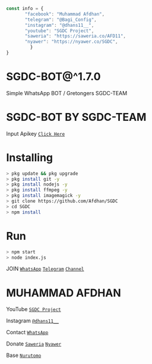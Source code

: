 ```js
const info = {
       "facebook": "Muhammad Afdhan",
       "telegram": "@Bagi_Config",
       "instagram": "@dhans11__",
       "youtube": "SGDC Project",
       "saweria": "https://saweria.co/AFD11",
       "nyawer": "https://nyawer.co/SGDC",
         }
}
```

# SGDC-BOT@^1.7.0

Simple WhatsApp BOT / Gretongers SGDC-TEAM

# SGDC-BOT  BY SGDC-TEAM
Input Apikey [`Click Here`](https://github.com/Afdhan/SGDC/blob/main/src/kntl.json)
# Installing
```bash
> pkg update && pkg upgrade
> pkg install git -y
> pkg install nodejs -y
> pkg install ffmpeg -y
> pkg install imagemagick -y
> git clone https://github.com/Afdhan/SGDC
> cd SGDC
> npm install
```
# Run
```bash
> npm start
> node index.js
```

 JOIN
[`WhatsApp`](https://chat.whatsapp.com/C6JvFUMrWpBJ5THI0Bz3QM)
[`Telegram`](https://t.me/SGDC_TEAM)
[`Channel`](https://t.me/SobatGretong)

 # MUHAMMAD AFDHAN
YouTube
[`SGDC Project`](https://www.youtube.com/channel/UCpx5nDQcdVpqrQBUfMLuloA)

Instagram
[`@dhans11__`](https://instagram.com/dhans11__)

Contact 
[`WhatsApp`](https://wa.me/6282252655313&send?text=Bang+saya+mau+donasi,+5k+via+dana..+boleh+minta+nomor+dananya+bang?)

Donate
[`Saweria`](https://saweria.co/AFD11)
[`Nyawer`](https://nyawer.co/SGDC)

Base [`Nurutomo`](https://github.com/Nurutomo/wabot-aq)
